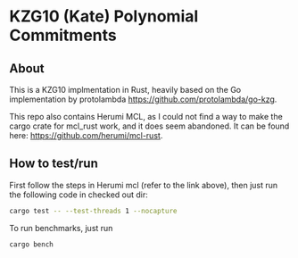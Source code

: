 # KZG10 (Kate) Polynomial Commitments

## About

This is a KZG10 implmentation in Rust, heavily based on the Go implementation by protolambda https://github.com/protolambda/go-kzg.

This repo also contains Herumi MCL, as I could not find a way to make the cargo crate for mcl_rust work, and it does seem abandoned. It can be found here: https://github.com/herumi/mcl-rust.

## How to test/run

First follow the steps in Herumi mcl (refer to the link above), then just run the following code in checked out dir:

```bash
cargo test -- --test-threads 1 --nocapture
```

To run benchmarks, just run

```bash
cargo bench
```